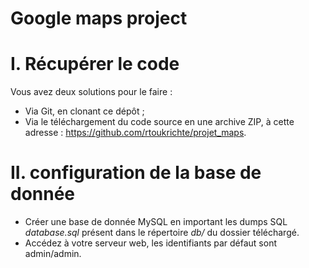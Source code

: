 # Google maps project

# I. Récupérer le code
Vous avez deux solutions pour le faire :
* Via Git, en clonant ce dépôt ;
* Via le téléchargement du code source en une archive ZIP, à cette adresse : https://github.com/rtoukrichte/projet_maps.

# II. configuration de la base de donnée
* Créer une base de donnée MySQL en important les dumps SQL *database.sql* présent dans le répertoire *db/* du dossier téléchargé.
* Accédez à votre serveur web, les identifiants par défaut sont admin/admin.
